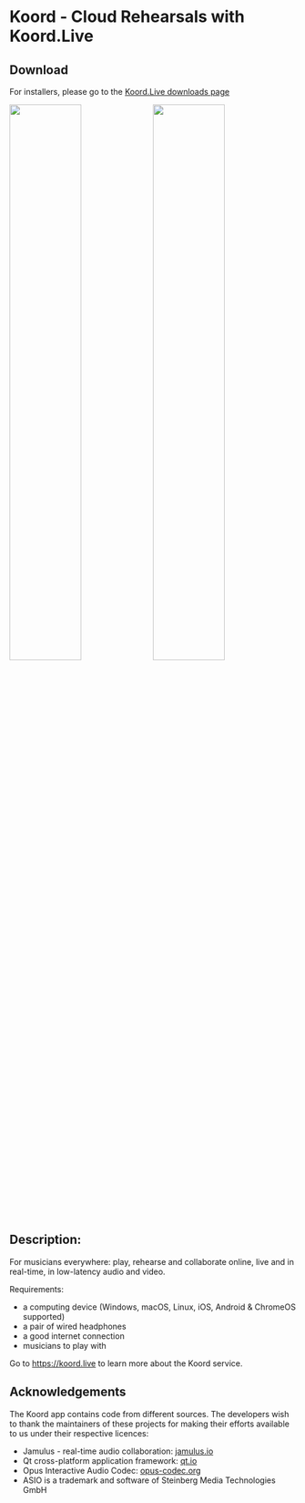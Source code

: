 # Koord - Cloud Rehearsals with Koord.Live

## Download
For installers, please go to the [Koord.Live downloads page](https://koord.live/downloads)

<img src="https://user-images.githubusercontent.com/584572/195409629-15ea1060-3b95-4849-9789-2013152854de.png" width=50% height=50%><img src="https://user-images.githubusercontent.com/584572/195409693-efbeacd9-6efc-4e87-bd67-0228ac423ac7.png" width=50% height=50%>

## Description:
For musicians everywhere: play, rehearse and collaborate online, live and in real-time, in low-latency audio and video.

Requirements:
- a computing device (Windows, macOS, Linux, iOS, Android & ChromeOS supported)
- a pair of wired headphones
- a good internet connection
- musicians to play with

Go to https://koord.live to learn more about the Koord service.

## Acknowledgements

The Koord app contains code from different sources. The developers wish
to thank the maintainers of these projects for making their efforts available to us under their respective licences:

*   Jamulus - real-time audio collaboration: [jamulus.io](https://jamulus.io)
*   Qt cross-platform application framework: [qt.io](https://www.qt.io)
*   Opus Interactive Audio Codec: [opus-codec.org](https://www.opus-codec.org/)
*   ASIO is a trademark and software of Steinberg Media Technologies GmbH
